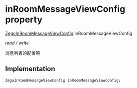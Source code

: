 


# inRoomMessageViewConfig property







[ZegoInRoomMessageViewConfig](../../zego_uikit_prebuilt_live_audio_room/ZegoInRoomMessageViewConfig-class.md) inRoomMessageViewConfig
  
_<span class="feature">read / write</span>_



<p>消息列表的配置项</p>



## Implementation

```dart
ZegoInRoomMessageViewConfig inRoomMessageViewConfig;
```







